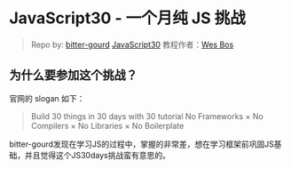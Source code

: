 # JavaScript30 - 一个月纯 JS 挑战

> Repo by: [bitter-gourd](https://github.com/gaoachao)
> [JavaScript30](https://javascript30.com/) 教程作者：[Wes Bos](https://github.com/wesbos) 

## 为什么要参加这个挑战？

官网的 slogan 如下：

> Build 30 things in 30 days with 30 tutorial No Frameworks × No Compilers × No Libraries × No Boilerplate

bitter-gourd发现在学习JS的过程中，掌握的非常差，想在学习框架前巩固JS基础，并且觉得这个JS30days挑战蛮有意思的。

